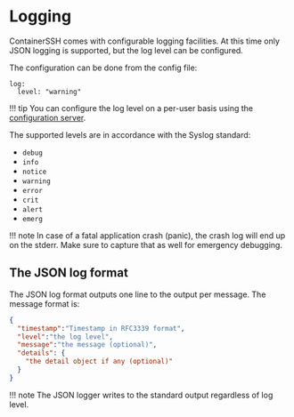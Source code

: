 <h1>Logging</h1>

ContainerSSH comes with configurable logging facilities. At this time only JSON logging is supported, but the log level can be configured.

The configuration can be done from the config file:

```
log:
  level: "warning"
```

!!! tip
    You can configure the log level on a per-user basis using the [configuration server](configserver.md).

The supported levels are in accordance with the Syslog standard:

- `debug`
- `info`
- `notice`
- `warning`
- `error`
- `crit`
- `alert`
- `emerg`

!!! note
    In case of a fatal application crash (panic), the crash log will end up on the stderr. Make sure to capture that as well for emergency debugging.

## The JSON log format

The JSON log format outputs one line to the output per message. The message format is:

```json
{
  "timestamp":"Timestamp in RFC3339 format",
  "level":"the log level",
  "message":"the message (optional)",
  "details": {
    "the detail object if any (optional)"
  }
}
```

!!! note
    The JSON logger writes to the standard output regardless of log level.
